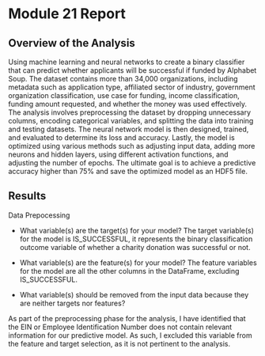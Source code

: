 # Module 21 Report 

## Overview of the Analysis

Using machine learning and neural networks to create a binary classifier that can predict whether applicants will be successful if funded by Alphabet Soup.
The dataset contains more than 34,000 organizations, including metadata such as application type, affiliated sector of industry, government organization classification, use case for funding, income classification, funding amount requested, and whether the money was used effectively. The analysis involves preprocessing the dataset by dropping unnecessary columns, encoding categorical variables, and splitting the data into training and testing datasets. The neural network model is then designed, trained, and evaluated to determine its loss and accuracy. Lastly, the model is optimized using various methods such as adjusting input data, adding more neurons and hidden layers, using different activation functions, and adjusting the number of epochs. The ultimate goal is to achieve a predictive accuracy higher than 75% and save the optimized model as an HDF5 file.



## Results

Data Prepocessing

- What variable(s) are the target(s) for your model?
The target variable(s) for the model is IS_SUCCESSFUL, it represents the binary classification outcome variable of whether a charity donation was successful or not.

- What variable(s) are the feature(s) for your model?
The feature variables for the model are all the other columns in the DataFrame, excluding IS_SUCCESSFUL.

- What variable(s) should be removed from the input data because they are neither targets nor features?

As part of the preprocessing phase for the analysis, I have identified that the EIN or Employee Identification Number does not contain relevant information for our predictive model. As such, I excluded this variable from the feature and target selection, as it is not pertinent to the analysis.
